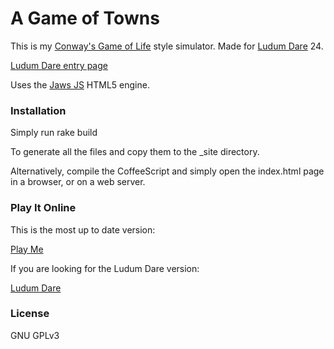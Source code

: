 # A Game of Towns #

This is my [Conway's Game of Life](https://en.wikipedia.org/wiki/Conway%27s_Game_of_Life) style simulator. Made for [Ludum Dare](http://ludumdare.com/compo) 24.

[Ludum Dare entry page](http://www.ludumdare.com/compo/ludum-dare-24/?action=preview&uid=11591)

Uses the [Jaws JS](http://jawsjs.com) HTML5 engine.

### Installation ###

Simply run
    rake build

To generate all the files and copy them to the \_site directory.

Alternatively, compile the CoffeeScript and simply open the index.html page in
a browser, or on a web server.

### Play It Online ###

This is the most up to date version:

[Play Me](http://calumgilchrist.co.uk/games/agameoftown/)

If you are looking for the Ludum Dare version:

[Ludum Dare](http://calumgilchrist.co.uk/ld/24/)

### License ###

GNU GPLv3
